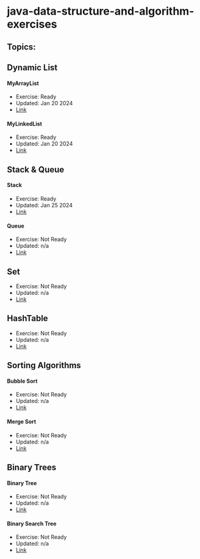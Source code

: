 # java-data-structure-and-algorithm-exercises

## Topics:

## Dynamic List
#### MyArrayList
* Exercise: Ready
* Updated: Jan 20 2024
* [Link](src/main/java/io/github/johnchoi96/datastructure/list/MyArrayList.java)

#### MyLinkedList
* Exercise: Ready
* Updated: Jan 20 2024
* [Link](src/main/java/io/github/johnchoi96/datastructure/list/MyLinkedList.java)


## Stack & Queue
#### Stack
* Exercise: Ready
* Updated: Jan 25 2024
* [Link](src/main/java/io/github/johnchoi96/datastructure/stack/MyStack.java)


#### Queue
* Exercise: Not Ready
* Updated: n/a
* [Link](src/main/java/io/github/johnchoi96/datastructure/queue/MyQueue.java)

## Set
* Exercise: Not Ready
* Updated: n/a
* [Link](src/main/java/io/github/johnchoi96/datastructure/set/MySet.java)

## HashTable
* Exercise: Not Ready
* Updated: n/a
* [Link](src/main/java/io/github/johnchoi96/datastructure/hashtable/MyHashTable.java)

## Sorting Algorithms
#### Bubble Sort
* Exercise: Not Ready
* Updated: n/a
* [Link](src/main/java/io/github/johnchoi96/datastructure/sort/BubbleSort.java)

#### Merge Sort
* Exercise: Not Ready
* Updated: n/a
* [Link](src/main/java/io/github/johnchoi96/datastructure/sort/MergeSort.java)

## Binary Trees
#### Binary Tree
* Exercise: Not Ready
* Updated: n/a
* [Link](src/main/java/io/github/johnchoi96/datastructure/binary_tree/MyBinaryTree.java)

#### Binary Search Tree
* Exercise: Not Ready
* Updated: n/a
* [Link](src/main/java/io/github/johnchoi96/datastructure/binary_tree/MyBinarySearchTree.java)
